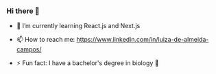 ### Hi there 👋

- 🌱 I’m currently learning React.js and Next.js

- 📫 How to reach me: https://www.linkedin.com/in/luiza-de-almeida-campos/

- ⚡ Fun fact: I have a bachelor's degree in biology :microscope:
